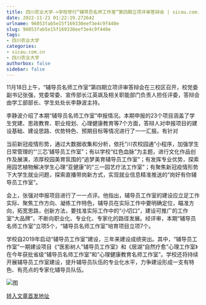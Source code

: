 ```yaml
---
title: 四川农业大学->学校举行“辅导员名师工作室”第四期立项评审答辩会 | sicau.com.cn
date: 2022-11-21 01:22:19.272642
urlname: 96053fab5e15f169330eef3e4c9f440e
slug: 96053fab5e15f169330eef3e4c9f440e
tags: 
- 四川农业大学
categories:
- sicau.com.cn
- 四川农业大学
authorbox: false
sidebar: false
---
```

11月18日上午，“辅导员名师工作室”第四期立项评审答辩会在三校区召开，校党委副书记张强，党委常委、宣传部长江英飒及相关职能部门负责人担任评委，答辩会由学工部部长、学生处处长李静波主持。

李静波介绍了本期“辅导员名师工作室”申报情况。本期申报的23个项目涵盖了学生党建、思政教育、职业规划、心理健康教育等7个方面，答辩人对申报项目的建设基础、建设思路、优势特色、预期目标等情况进行了一一汇报。有针对
<!--more-->
当前新冠疫情形势，通过大数据收集和分析，依托“川农校园通”小程序，加强学生日常管理的“‘三芯’辅导员工作室”；有以学校“红色血脉”为主题，进行文化作品创作及展演，浓厚校园美育氛围的“追梦美育辅导员工作室”；有发挥专业优势，探索用园艺植物解决学生心理“亚健康”的“三一园艺疗法工作室”；有聚焦新冠疫情形势下大学生就业问题，探索直播带岗新方式，实现就业信息精准推送的“岗好有你辅导员工作室”。

会上，张强对申报项目进行了一一点评。他指出，辅导员工作室的建设应立足工作实际、聚焦工作方向、凝练工作特色，辅导员在实际工作中要明确定位，瞄准方向，拓宽思路，创新方法，要找准实际工作中的“小切口”，建设可推广的工作室“大品牌”，不断向职业化、专业化、专家化的路径发展。经评审，本期“辅导员名师工作室”立项5个，“辅导员名师工作室”培育项目立项7个。

学校自2019年启动“辅导员工作室”建设，三年来建设成绩突出。其中，“辅导员工作室”一期建设项目《“医影树人”辅导员工作室》和《居湖“自然疗愈”心理工作室》在今年获批省级“辅导员名师工作室”和“心理健康教育名师工作室”。学校还将持续开展辅导员工作室建设，提升辅导员队伍的专业化水平，力争建设形成一支有特色、有亮点的专家化辅导员队伍。

![图](https://news.sicau.edu.cn/__local/5/0F/E7/797DCAFA5F5E7A4CF81E12114D8_FD68DFF6_32925.jpg)

[转入文章首发地址](https://news.sicau.edu.cn/info/1078/70265.htm)